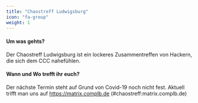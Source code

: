 ```yaml
---
title: "Chaostreff Ludwigsburg"
icon: "fa-group"
weight: 1
---
```

#### Um was gehts?
Der Chaostreff Ludwigsburg ist ein lockeres Zusammentreffen von Hackern, die sich dem CCC nahefühlen.


#### Wann und Wo trefft ihr euch?

Der nächste Termin steht auf Grund von Covid-19 noch nicht fest. Aktuell trifft man uns auf https://matrix.complb.de (#chaostreff:matrix.complb.de)
